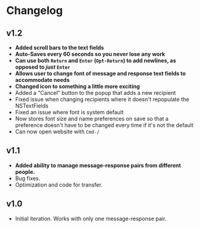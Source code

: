 # Changelog

## v1.2
- **Added scroll bars to the text fields**
- **Auto-Saves every 60 seconds so you never lose any work**
- **Can use both `Return` and `Enter` (`Opt-Return`) to add newlines, as opposed to _just_ `Enter`**
- **Allows user to change font of message and response text fields to accommodate needs**
- **Changed icon to something a little more exciting**
- Added a "Cancel" button to the popup that adds a new recipient
- Fixed issue when changing recipients where it doesn't repopulate the NSTextFields
- Fixed an issue where font is system default
- Now stores font size and name preferences on save so that a preference doesn't have to be changed every time if it's not the default
- Can now open website with `Cmd-/`

## v1.1
- **Added ability to manage message-response pairs from different people.**
- Bug fixes.
- Optimization and code for transfer.

## v1.0
- Initial iteration. Works with only one message-response pair.